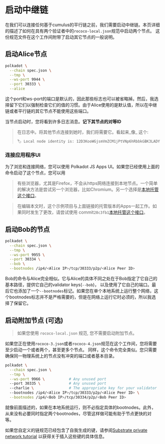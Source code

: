 # 启动中继链

在我们可以连接任何基于cumulus的平行链之前，我们需要启动中继链。本页详细的描述了如何在具有两个验证者中的`rococo-local.json`规范中启动两个节点。
这份规范文件在这个工作间附带了启动其它节点的一般说明。


## 启动Alice节点

```bash
polkadot \
  --chain spec.json \
  --tmp \
  --ws-port 9944 \
  --port 30333 \
  --alice
```

这个port和ws-port的端口是默认的，因此那些标志也可以被省略掉。然后，我选择留下它们以强制检查它们的值的习惯。由于Alice使用的是默认值，所以在中继链或者平行链的其它节点不能使用这些端口。


当节点启动时，您将看到许多日志消息。**记下其节点的对等ID** 
> 在日志中。将其他节点连接到她时，我们将需要它。看起来_像_
>这个: 
>
> ```bash
> 🏷 Local node identity is: 12D3KooWGjsmVmZCM1jPtVNp6hRbbkGBK3LADYNniJAKJ19NUYiq
> ```

### 连接应用程序UI

为了浏览和连接网络，您可以使用 Polkadot JS Apps UI。如果您已经使用上面的命令启动了这个节点，您可以用


> 有些浏览器，尤其是Firefox，不会从https网络连接到本地节点。一个简单的解决方法是尝试另一个浏览器，比如Chromium。另一个选择是[本地托管这个接口](https://github.com/polkadot-js/apps#development)。

> 在编辑本文时，这个示例项目与上面链接的托管版本的Apps一起工作。如果同时发生了更改，请尝试使用 commit`28c3fb1`[本地托管这个接口](https://github.com/polkadot-js/apps#development)。


## 启动Bob的节点

```bash
polkadot \
  --chain spec.json \
  --tmp \
  --ws-port 9955 \
  --port 30334 \
  --bob \
  --bootnodes /ip4/<Alice IP>/tcp/30333/p2p/<Alice Peer ID>
```

Bob的命令与Alice完全相似。它与Alice的具体不同之处在于Bob指定了它自己的基本路径，提供它自己的validator keys(`--bob`)，
以及使用了它自己的端口。最后它也添加了一个`--bootnodes`标记。如果您在单个本地系统上运行整个网络，这个bootnodes标志并不是严格需要的，但是在网络上运行它时必须的，所以我选择了保留它。


## 启动附加节点 (可选)

> 如果您使用 `rococo-local.json` 规范, 您不需要启动附加节点。

如果您正在使用`rococo-3.json`或者`rococo-4.json`规范在这个工作间，您将需要至少启动一个或者两个，甚至更多个节点。
同样，这个命令完全类似。您只需要确保同一物理系统上的节点没有冲突的端口或者基本目录。


```bash
polkadot \
  --chain spec.json \
  --tmp \
  --ws-port 9966 \           # Any unused port
  --port 30335 \             # Any unused port
  --charlie \                # The appropriate key for your validator
  --bootnodes /ip4/<Alice IP>/tcp/30333/p2p/<Alice Peer ID> \
  --bootnodes /ip4/<Bob IP>/tcp/30334/p2p/<Bob Peer ID>
```

就像前面描述的，如果在本地系统运行，则不必指定具体的bootnodes。此外，从来没有必要同时指定两个bootnodes，尽管这样做可能有助于节点更快的对等。


如果您自定义的链规范已经包含了自我生成的键，请参阅[Substrate private network tutorial](https://substrate.dev/docs/en/tutorials/start-a-private-network/customchain#add-keys-to-keystore)
以获得关于插入这些键的具体信息。

